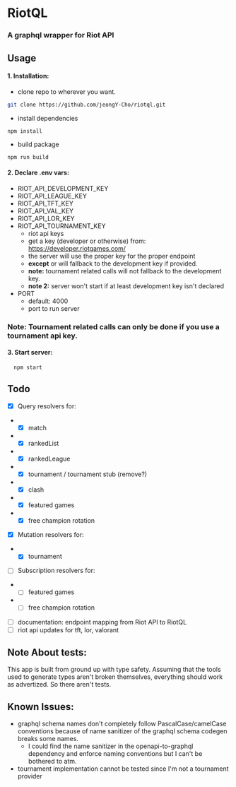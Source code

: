 # RiotQL

### A graphql wrapper for Riot API

## Usage

#### 1. Installation:

- clone repo to wherever you want.

```bash
git clone https://github.com/jeongY-Cho/riotql.git
```

- install dependencies

```
npm install
```

- build package

```
npm run build
```

#### 2. Declare .env vars:

- RIOT_API_DEVELOPMENT_KEY
- RIOT_API_LEAGUE_KEY
- RIOT_API_TFT_KEY
- RIOT_API_VAL_KEY
- RIOT_API_LOR_KEY
- RIOT_API_TOURNAMENT_KEY
  - riot api keys
  - get a key (developer or otherwise) from: https://developer.riotgames.com/
  - the server will use the proper key for the proper endpoint
  - **except** or will fallback to the development key if provided.
  - **note:** tournament related calls will not fallback to the development key.
  - **note 2:** server won't start if at least development key isn't declared
- PORT
  - default: 4000
  - port to run server

### Note: Tournament related calls can only be done if you use a tournament api key.

#### 3. Start server:

```
  npm start
```

## Todo

- [x] Query resolvers for:
- - [x] match
- - [x] rankedList
- - [x] rankedLeague
- - [x] tournament / tournament stub (remove?)
- - [x] clash
- - [x] featured games
- - [x] free champion rotation
- [x] Mutation resolvers for:
- - [x] tournament
- [ ] Subscription resolvers for:
- - [ ] featured games
- - [ ] free champion rotation
- [ ] documentation: endpoint mapping from Riot API to RiotQL
- [ ] riot api updates for tft, lor, valorant

## Note About tests:

This app is built from ground up with type safety. Assuming that the tools used to generate types aren't broken themselves, everything should work as advertized. So there aren't tests.

## Known Issues:

- graphql schema names don't completely follow PascalCase/camelCase conventions because of name sanitizer of the graphql schema codegen breaks some names.
  - I could find the name sanitizer in the openapi-to-graphql dependency and enforce naming conventions but I can't be bothered to atm.
- tournament implementation cannot be tested since I'm not a tournament provider
